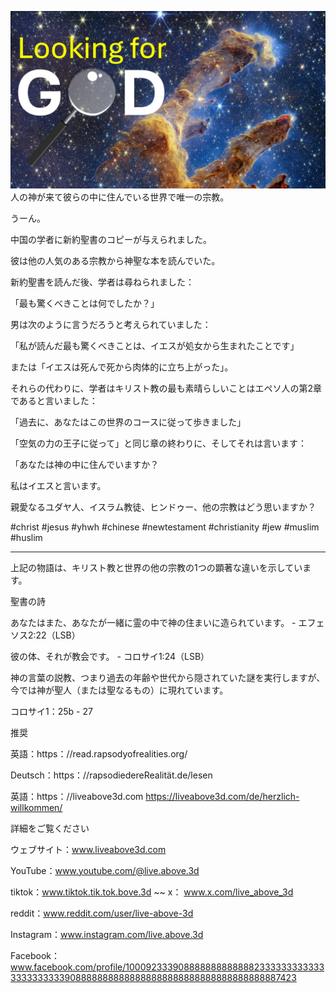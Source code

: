 ![Video cover image](../cover.jpg)
人の神が来て彼らの中に住んでいる世界で唯一の宗教。

うーん。

中国の学者に新約聖書のコピーが与えられました。

彼は他の人気のある宗教から神聖な本を読んでいた。

新約聖書を読んだ後、学者は尋ねられました：

「最も驚くべきことは何でしたか？」

男は次のように言うだろうと考えられていました：

「私が読んだ最も驚くべきことは、イエスが処女から生まれたことです」

または「イエスは死んで死から肉体的に立ち上がった」。

それらの代わりに、学者はキリスト教の最も素晴らしいことはエペソ人の第2章であると言いました：

「過去に、あなたはこの世界のコースに従って歩きました」

「空気の力の王子に従って」と同じ章の終わりに、そしてそれは言います：

「あなたは神の中に住んでいますか？

私はイエスと言います。

親愛なるユダヤ人、イスラム教徒、ヒンドゥー、他の宗教はどう思いますか？

#christ #jesus #yhwh #chinese #newtestament #christianity #jew #muslim #huslim

---

上記の物語は、キリスト教と世界の他の宗教の1つの顕著な違いを示しています。

聖書の詩

あなたはまた、あなたが一緒に霊の中で神の住まいに造られています。 - エフェソス2:22（LSB）


彼の体、それが教会です。 - コロサイ1:24（LSB）

神の言葉の説教、つまり過去の年齢や世代から隠されていた謎を実行しますが、今では神が聖人（または聖なるもの）に現れています。


コロサイ1：25b  -  27

推奨

英語：https：//read.rapsodyofrealities.org/


Deutsch：https：//rapsodiedereRealität.de/lesen

英語：https：//liveabove3d.com https://liveabove3d.com/de/herzlich-willkommen/

詳細をご覧ください

ウェブサイト：www.liveabove3d.com

YouTube：www.youtube.com/@live.above.3d


tiktok：www.tiktok.tik.tok.bove.3d ~~ x： www.x.com/live_above_3d

reddit：www.reddit.com/user/live-above-3d

Instagram：www.instagram.com/live.above.3d

Facebook：www.facebook.com/profile/100092333908888888888888233333333333333333333339088888888888888888888888888888888888887423







